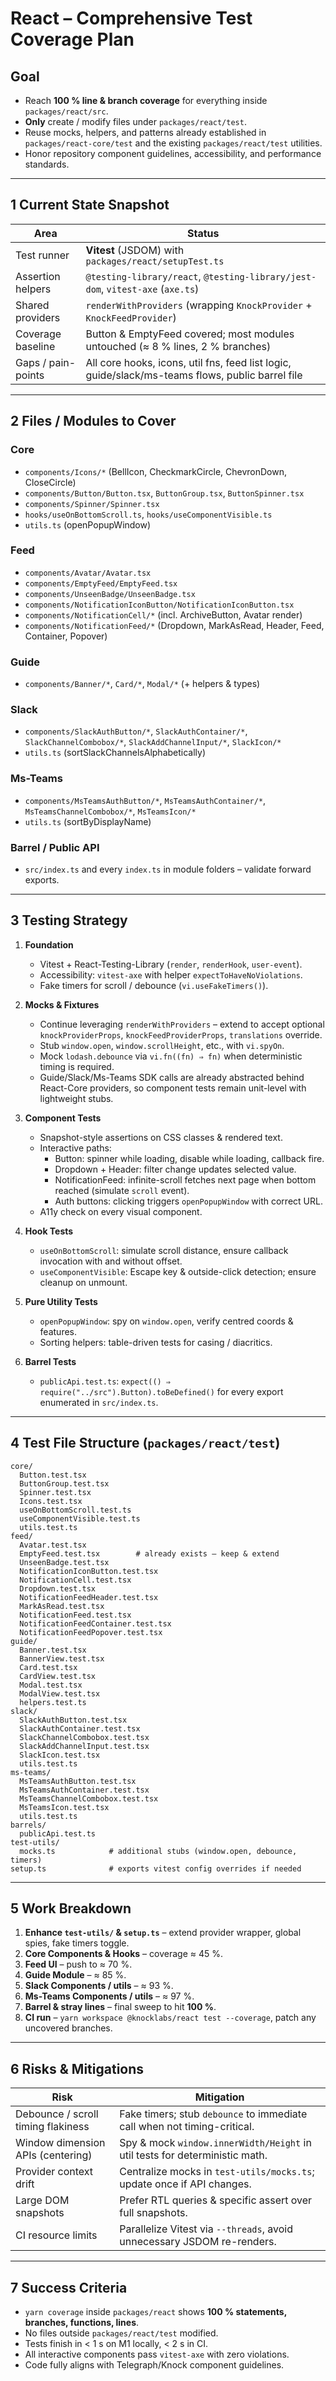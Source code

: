 # React – Comprehensive Test Coverage Plan

## Goal

- Reach **100 % line & branch coverage** for everything inside `packages/react/src`.
- **Only** create / modify files under `packages/react/test`.
- Reuse mocks, helpers, and patterns already established in `packages/react-core/test` and the existing `packages/react/test` utilities.
- Honor repository component guidelines, accessibility, and performance standards.

---

## 1 Current State Snapshot

| Area               | Status                                                                                           |
| ------------------ | ------------------------------------------------------------------------------------------------ |
| Test runner        | **Vitest** (JSDOM) with `packages/react/setupTest.ts`                                            |
| Assertion helpers  | `@testing-library/react`, `@testing-library/jest-dom`, `vitest-axe` (`axe.ts`)                   |
| Shared providers   | `renderWithProviders` (wrapping `KnockProvider` + `KnockFeedProvider`)                           |
| Coverage baseline  | Button & EmptyFeed covered; most modules untouched (≈ 8 % lines, 2 % branches)                   |
| Gaps / pain-points | All core hooks, icons, util fns, feed list logic, guide/slack/ms-teams flows, public barrel file |

---

## 2 Files / Modules to Cover

### Core

- `components/Icons/*` (BellIcon, CheckmarkCircle, ChevronDown, CloseCircle)
- `components/Button/Button.tsx`, `ButtonGroup.tsx`, `ButtonSpinner.tsx`
- `components/Spinner/Spinner.tsx`
- `hooks/useOnBottomScroll.ts`, `hooks/useComponentVisible.ts`
- `utils.ts` (openPopupWindow)

### Feed

- `components/Avatar/Avatar.tsx`
- `components/EmptyFeed/EmptyFeed.tsx`
- `components/UnseenBadge/UnseenBadge.tsx`
- `components/NotificationIconButton/NotificationIconButton.tsx`
- `components/NotificationCell/*` (incl. ArchiveButton, Avatar render)
- `components/NotificationFeed/*` (Dropdown, MarkAsRead, Header, Feed, Container, Popover)

### Guide

- `components/Banner/*`, `Card/*`, `Modal/*` (+ helpers & types)

### Slack

- `components/SlackAuthButton/*`, `SlackAuthContainer/*`, `SlackChannelCombobox/*`, `SlackAddChannelInput/*`, `SlackIcon/*`
- `utils.ts` (sortSlackChannelsAlphabetically)

### Ms-Teams

- `components/MsTeamsAuthButton/*`, `MsTeamsAuthContainer/*`, `MsTeamsChannelCombobox/*`, `MsTeamsIcon/*`
- `utils.ts` (sortByDisplayName)

### Barrel / Public API

- `src/index.ts` and every `index.ts` in module folders – validate forward exports.

---

## 3 Testing Strategy

1. **Foundation**

   - Vitest + React-Testing-Library (`render`, `renderHook`, `user-event`).
   - Accessibility: `vitest-axe` with helper `expectToHaveNoViolations`.
   - Fake timers for scroll / debounce (`vi.useFakeTimers()`).

2. **Mocks & Fixtures**

   - Continue leveraging `renderWithProviders` – extend to accept optional `knockProviderProps`, `knockFeedProviderProps`, `translations` override.
   - Stub `window.open`, `window.scrollHeight`, etc., with `vi.spyOn`.
   - Mock `lodash.debounce` via `vi.fn((fn) ⇒ fn)` when deterministic timing is required.
   - Guide/Slack/Ms-Teams SDK calls are already abstracted behind React-Core providers, so component tests remain unit-level with lightweight stubs.

3. **Component Tests**

   - Snapshot-style assertions on CSS classes & rendered text.
   - Interactive paths:
     - Button: spinner while loading, disable while loading, callback fire.
     - Dropdown + Header: filter change updates selected value.
     - NotificationFeed: infinite-scroll fetches next page when bottom reached (simulate `scroll` event).
     - Auth buttons: clicking triggers `openPopupWindow` with correct URL.
   - A11y check on every visual component.

4. **Hook Tests**

   - `useOnBottomScroll`: simulate scroll distance, ensure callback invocation with and without offset.
   - `useComponentVisible`: Escape key & outside-click detection; ensure cleanup on unmount.

5. **Pure Utility Tests**

   - `openPopupWindow`: spy on `window.open`, verify centred coords & features.
   - Sorting helpers: table-driven tests for casing / diacritics.

6. **Barrel Tests**
   - `publicApi.test.ts`: `expect(() ⇒ require("../src").Button).toBeDefined()` for every export enumerated in `src/index.ts`.

---

## 4 Test File Structure (`packages/react/test`)

```text
core/
  Button.test.tsx
  ButtonGroup.test.tsx
  Spinner.test.tsx
  Icons.test.tsx
  useOnBottomScroll.test.ts
  useComponentVisible.test.ts
  utils.test.ts
feed/
  Avatar.test.tsx
  EmptyFeed.test.tsx        # already exists – keep & extend
  UnseenBadge.test.tsx
  NotificationIconButton.test.tsx
  NotificationCell.test.tsx
  Dropdown.test.tsx
  NotificationFeedHeader.test.tsx
  MarkAsRead.test.tsx
  NotificationFeed.test.tsx
  NotificationFeedContainer.test.tsx
  NotificationFeedPopover.test.tsx
guide/
  Banner.test.tsx
  BannerView.test.tsx
  Card.test.tsx
  CardView.test.tsx
  Modal.test.tsx
  ModalView.test.tsx
  helpers.test.ts
slack/
  SlackAuthButton.test.tsx
  SlackAuthContainer.test.tsx
  SlackChannelCombobox.test.tsx
  SlackAddChannelInput.test.tsx
  SlackIcon.test.tsx
  utils.test.ts
ms-teams/
  MsTeamsAuthButton.test.tsx
  MsTeamsAuthContainer.test.tsx
  MsTeamsChannelCombobox.test.tsx
  MsTeamsIcon.test.tsx
  utils.test.ts
barrels/
  publicApi.test.ts
test-utils/
  mocks.ts            # additional stubs (window.open, debounce, timers)
setup.ts              # exports vitest config overrides if needed
```

---

## 5 Work Breakdown

1. **Enhance `test-utils/` & `setup.ts`** – extend provider wrapper, global spies, fake timers toggle.
2. **Core Components & Hooks** – coverage ≈ 45 %.
3. **Feed UI** – push to ≈ 70 %.
4. **Guide Module** – ≈ 85 %.
5. **Slack Components / utils** – ≈ 93 %.
6. **Ms-Teams Components / utils** – ≈ 97 %.
7. **Barrel & stray lines** – final sweep to hit **100 %**.
8. **CI run** – `yarn workspace @knocklabs/react test --coverage`, patch any uncovered branches.

---

## 6 Risks & Mitigations

| Risk                               | Mitigation                                                                  |
| ---------------------------------- | --------------------------------------------------------------------------- |
| Debounce / scroll timing flakiness | Fake timers; stub `debounce` to immediate call when not timing-critical.    |
| Window dimension APIs (centering)  | Spy & mock `window.innerWidth/Height` in util tests for deterministic math. |
| Provider context drift             | Centralize mocks in `test-utils/mocks.ts`; update once if API changes.      |
| Large DOM snapshots                | Prefer RTL queries & specific assert over full snapshots.                   |
| CI resource limits                 | Parallelize Vitest via `--threads`, avoid unnecessary JSDOM re-renders.     |

---

## 7 Success Criteria

- `yarn coverage` inside `packages/react` shows **100 % statements, branches, functions, lines**.
- No files outside `packages/react/test` modified.
- Tests finish in < 1 s on M1 locally, < 2 s in CI.
- All interactive components pass `vitest-axe` with zero violations.
- Code fully aligns with Telegraph/Knock component guidelines.
